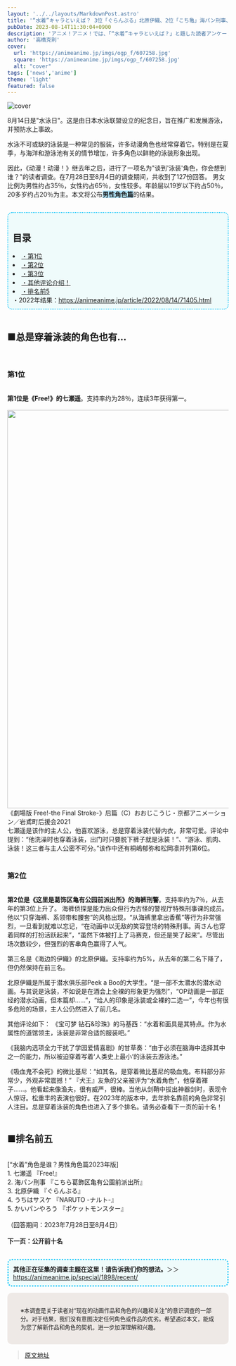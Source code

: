 ```yaml
---
layout: '../../layouts/MarkdownPost.astro'
title: '“水着”キャラといえば？ 3位「ぐらんぶる」北原伊織、2位「こち亀」海パン刑事、1位は「Free!」七瀬遙【男性キャラ編】＜23年版＞'
pubDate: 2023-08-14T11:30:04+0900
description: 'アニメ！アニメ！では、「“水着”キャラといえば？」と題した読者アンケートを昨年に引き続き実施しました。結果を発表します。'
author: '高橋克則'
cover:
  url: 'https://animeanime.jp/imgs/ogp_f/607258.jpg'
  square: 'https://animeanime.jp/imgs/ogp_f/607258.jpg'
  alt: "cover"
tags: ['news','anime']
theme: 'light'
featured: false
---
```


![cover](https://animeanime.jp/imgs/ogp_f/607258.jpg)

8月14日是"水泳日"。这是由日本水泳联盟设立的纪念日，旨在推广和发展游泳，并预防水上事故。

水泳不可或缺的泳装是一种常见的服装，许多动漫角色也经常穿着它。特别是在夏季，与海洋和游泳池有关的情节增加，许多角色以鲜艳的泳装形象出现。

因此，《动漫！动漫！》继去年之后，进行了一项名为"谈到'泳装'角色，你会想到谁？"的读者调查。在7月28日至8月4日的调查期间，共收到了127份回答。
男女比例为男性约占35％，女性约占65％，女性较多。年龄层以19岁以下约占50％，20多岁约占20％为主。本文将公布<span style="font-weight:bold;"><span style="background-color: #b3e6ff;">男性角色篇</span></span>的结果。<br><br></p><div style="background:#EFFBFB; padding:10px; border-radius: 10px; border: 2px dotted #2ECCFA;"><a name="title"></a><h2 class="title02" style="border-color:#0094f1">目录</h2><li><a href="#list01">・第1位</a></li><li><a href="#list02">・第2位</a></li><li><a href="#list03">・第3位</a></li><li><a href="#list04">・其他评论介绍！</a></li><li><a href="#list05">・排名前5</a></li>・2022年结果：<a href="https://animeanime.jp/article/2022/08/14/71405.html" rel="”nofollow”target=&quot;_blank&quot;">https://animeanime.jp/article/2022/08/14/71405.html</a></div><br><h2 class="title02" style="border-color:#61caff">■总是穿着泳装的角色也有...</h2><br><h3 id="list01" class="subtitle">第1位</h3><br><span class="underline"><span style="font-weight:bold;">第1位是《Free!》的七瀬遥</span></span>。支持率约为28％，连续3年获得第一。 <br><br><img src="https://animeanime.jp/imgs/zoom/607698.jpg" class="inline-article-image" width="640" height="904"><br><span class="cap txt-center">《劇場版 Free!-the Final Stroke-》后篇（C）おおじこうじ・京都アニメーション／岩鳶町后援会2021</span><br>七瀬遥是该作的主人公，他喜欢游泳，总是穿着泳装代替内衣，非常可爱。评论中提到：“他洗澡时也穿着泳装，出门时只要脱下裤子就是泳装！”、“游泳、肌肉、泳装！这三者与主人公密不可分。”该作中还有桐嶋郁弥和松岡凛并列第6位。<br><br><h3 id="list02" class="subtitle">第2位</h3><br><span class="underline"><span style="font-weight:bold;">第2位是《这里是葛饰区亀有公园前派出所》的海裤刑警</span></span>。支持率约为7％，从去年的第3位上升了。
海裤侦探是能力出众但行为古怪的警视厅特殊刑事课的成员。他以“只穿海裤、系领带和腰套”的风格出现，“从海裤里拿出香蕉”等行为非常强烈，一旦看到就难以忘记，“在动画中以无敌的笑容登场的特殊刑事。両さん也穿着同样的打扮活跃起来”，“虽然下体被打上了马赛克，但还是笑了起来”。尽管出场次数较少，但强烈的客串角色赢得了人气。

第三名是《海边的伊織》的北原伊織。支持率约为5%，从去年的第二名下降了，但仍然保持在前三名。

北原伊織是所属于潜水俱乐部Peek a Boo的大学生。“是一部不太潜水的潜水动画。与其说是泳装，不如说是在酒会上全裸的形象更为强烈”，“OP动画是一部正经的潜水动画，但本篇却……”，“给人的印象是泳装或全裸的二选一”，今年也有很多危险的场景，主人公仍然进入了前几名。

其他评论如下：
《宝可梦 钻石&珍珠》的马基西：“水着和面具是其特点。作为水属性的道馆领主，泳装是非常合适的服装吧。”

《我脑内选项全力干扰了学园爱情喜剧》的甘草奏：“由于必须在脑海中选择其中之一的能力，所以被迫穿着写着‘人类史上最小’的泳装去游泳池。”

《吸血鬼不会死》的微比基尼：“如其名，是穿着微比基尼的吸血鬼。布料部分非常少，外观非常震撼！”
『犬王』友魚的父亲被评为“水着角色”，他穿着褌子……。他看起来像渔夫，很有威严，很棒。当他从剑鞘中拔出神器剑时，表现令人惊讶。松重丰的表演也很好。在2023年的版本中，去年排名靠前的角色非常引人注目。总是穿着泳装的角色也进入了多个排名。请务必查看下一页的前十名！
<br>
<br>
<h2 id="list05" class="title02" style="border-color:#61caff">■排名前五</h2>
<br>
[“水着”角色是谁？男性角色篇2023年版]
<br>
1. 七瀬遥 『Free!』
<br>
2. 海パン刑事 『こちら葛飾区亀有公園前派出所』
<br>
3. 北原伊織 『ぐらんぶる』
<br>
4. うちはサスケ 『NARUTO -ナルト-』
<br>
5. かいパンやろう 『ポケットモンスター』
<br>
<br>
（回答期间：2023年7月28日至8月4日）
<br>
<br>
<span class="underline"><span style="font-weight:bold;">下一页：公开前十名</span></span>
<br>
<br>
<ul style="display:inline-block; background-color:#EFFBFB; padding:10px; border-radius: 10px; border: 3px dotted #2ECCFA;"><span style="font-weight:bold;">其他正在征集的调查主题在这里！请告诉我们你的想法。</span>＞＞<a href="https://animeanime.jp/special/1898/recent/">https://animeanime.jp/special/1898/recent/</a></ul>
<br>
<div style="background-color:#eee9e6; border-radius:10px; padding:30px;"><span style="font-size:90%">※本调查是关于读者对“现在的动画作品和角色的兴趣和关注”的意识调查的一部分。对于结果，我们没有意图决定任何角色或作品的优劣。希望通过本文，能成为您了解新作品和角色的契机，进一步加深理解和兴趣。</span></div>

>[原文地址](https://animeanime.jp/article/2023/08/14/79270.html)  